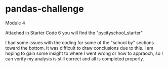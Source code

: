 # pandas-challenge
Module 4

Attached in Starter Code 6 you will find the "pycityschool_starter"

I had some issues with the coding for some of the "school by" sections toward the bottom. It was difficult to draw conclusions due to this. I am hoping to gain some insight to where I went wrong or how to appraoch, so I can verify my analysis is still correct and all is completed properly.
